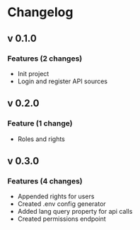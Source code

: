 # Changelog

## v 0.1.0

### Features (2 changes)

- Init project
- Login and register API sources

## v 0.2.0

### Feature (1 change)

- Roles and rights

## v 0.3.0

### Features (4 changes)

- Appended rights for users
- Created .env config generator
- Added lang query property for api calls
- Created permissions endpoint
